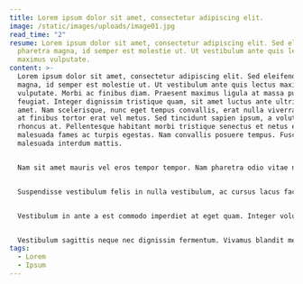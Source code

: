 ```yaml
---
title: Lorem ipsum dolor sit amet, consectetur adipiscing elit.
image: /static/images/uploads/image01.jpg
read_time: "2"
resume: Lorem ipsum dolor sit amet, consectetur adipiscing elit. Sed eleifend
  pharetra magna, id semper est molestie ut. Ut vestibulum ante quis lectus
  maximus vulputate.
content: >-
  Lorem ipsum dolor sit amet, consectetur adipiscing elit. Sed eleifend pharetra
  magna, id semper est molestie ut. Ut vestibulum ante quis lectus maximus
  vulputate. Morbi ac finibus diam. Praesent maximus ligula at massa pulvinar
  feugiat. Integer dignissim tristique quam, sit amet luctus ante ultricies sit
  amet. Nam scelerisque, nunc eget tempus convallis, erat nulla viverra tortor,
  at finibus tortor erat vel metus. Sed tincidunt sapien ipsum, a volutpat dolor
  rhoncus at. Pellentesque habitant morbi tristique senectus et netus et
  malesuada fames ac turpis egestas. Nam convallis posuere tempus. Fusce
  malesuada interdum mattis.


  Nam sit amet mauris vel eros tempor tempor. Nam pharetra odio vitae nisl faucibus varius. Vivamus vitae dui sed nibh mattis pretium et aliquam erat. Fusce et nulla sed erat accumsan venenatis. Ut pretium augue eu eros aliquam bibendum. Pellentesque id turpis in metus pretium convallis. Etiam sit amet risus pharetra, blandit elit tincidunt, venenatis massa. Nulla convallis lorem sed efficitur facilisis. Vestibulum quis euismod sem. Donec non ullamcorper mi, non faucibus massa. Fusce imperdiet elit vitae fringilla viverra. Proin ultrices vestibulum libero at ullamcorper. Aliquam maximus interdum dui, at aliquet magna euismod eget. Etiam porta rhoncus ante. In varius porta enim vel laoreet. Aliquam aliquam massa vestibulum, mollis neque eu, lacinia quam.


  Suspendisse vestibulum felis in nulla vestibulum, ac cursus lacus facilisis. Mauris pretium, quam sit amet suscipit facilisis, arcu mi dignissim felis, quis luctus ligula nulla scelerisque massa. Phasellus condimentum, arcu eu lacinia varius, sapien dui varius nisl, a tincidunt ligula nisl quis velit. Phasellus placerat nibh turpis, vel sagittis neque gravida vitae. Nullam vel lacinia felis, vel ullamcorper lorem. Vivamus eu turpis id lacus elementum dapibus sed sed elit. Sed sed purus at velit dignissim aliquet.


  Vestibulum in ante a est commodo imperdiet at eget quam. Integer volutpat egestas augue, vitae sagittis metus consequat eu. Praesent nec neque cursus, lobortis metus a, finibus orci. Orci varius natoque penatibus et magnis dis parturient montes, nascetur ridiculus mus. Aliquam pharetra, massa nec finibus porta, nisl mi porttitor mauris, ac tincidunt lorem tellus nec sapien. Sed ut pharetra elit. Vestibulum faucibus dignissim lectus, mollis blandit tortor rutrum nec.


  Vestibulum sagittis neque nec dignissim fermentum. Vivamus blandit metus vel facilisis tincidunt. Suspendisse ultrices laoreet tincidunt. Etiam leo justo, tristique vel varius vel, ultrices id quam. Duis sed tellus volutpat, viverra risus vitae, fermentum erat. Etiam quis lorem eu magna fringilla lobortis. Nam ac neque gravida, dignissim diam at, semper ipsum. Cras scelerisque commodo tempus. Integer non lacus eget urna pharetra mollis. Nunc congue turpis eget feugiat aliquam. Aliquam id augue finibus, mollis lorem eu, sodales quam. Cras nisl turpis, tempus vel quam ut, fermentum volutpat lectus. In vitae ornare magna. Suspendisse dapibus massa eu leo laoreet imperdiet ut eget neque. Nam sed ipsum imperdiet, interdum erat sed, ultrices ante. Ut id dui eu libero mattis sodales ac vitae massa.
tags:
  - Lorem
  - Ipsum
---
```

